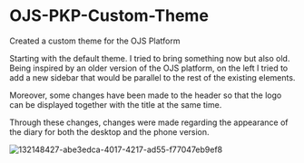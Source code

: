 # OJS-PKP-Custom-Theme
Created a custom theme for the OJS Platform

Starting with the default theme. I tried to bring something now but also old. 
Being inspired by an older version of the OJS platform, on the left I tried to add a new sidebar that would be parallel to the rest of the existing elements.

Moreover, some changes have been made to the header so that the logo can be displayed together with the title at the same time.

Through these changes, changes were made regarding the appearance of the diary for both the desktop and the phone version.

![132148427-abe3edca-4017-4217-ad55-f77047eb9ef8](https://user-images.githubusercontent.com/78510133/132148704-c1b2da0f-77af-4df6-a6af-6b8643ba9321.png)
